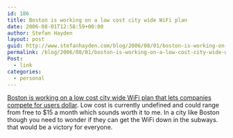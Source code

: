 ```yaml
---
id: 186
title: Boston is working on a low cost city wide WiFi plan
date: 2006-08-01T12:58:59+00:00
author: Stefan Hayden
layout: post
guid: http://www.stefanhayden.com/blog/2006/08/01/boston-is-working-on-a-low-cost-city-wide-wifi-plan/
permalink: /blog/2006/08/01/boston-is-working-on-a-low-cost-city-wide-wifi-plan/
Post:
  - link
categories:
  - personal
---
```

<p><a href="http://www.boston.com/business/technology/articles/2006/07/31/hub_sets_citywide_wifi_plan/?page=1">Boston is working on a low cost city wide WiFi plan that lets companies compete for users dollar</a>. Low cost is currently undefined and could range from free to $15 a month which sounds worth it to me. In a city like Boston though you need to wonder if they can get the WiFi down in the subways. that would be a victory for everyone.
</p>
